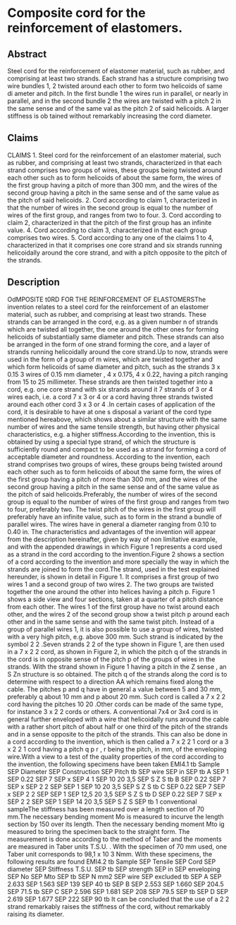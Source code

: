 # Composite cord for the reinforcement of elastomers.

## Abstract
Steel cord for the reinforcement of elastomer material, such as rubber, and comprising at least two strands. Each strand has a structure comprising two wire bundles 1, 2 twisted around each other to form two helicoids of same di ameter and pitch. In the first bundle 1 the wires run in parallel, or nearly in parallel, and in the second bundle 2 the wires are twisted with a pitch 2 in the same sense and of the same val as the pitch 2 of said helicoids. A larger stiffness is ob tained without remarkably increasing the cord diameter.

## Claims
CLAIMS 1. Steel cord for the reinforcement of an elastomer material, such as rubber, and comprising at least two strands, characterized in that each strand comprises two groups of wires, these groups being twisted around each other such as to form helicoids of about the same form, the wires of the first group having a pitch of more than 300 mm, and the wires of the second group having a pitch in the same sense and of the same value as the pitch of said helicoids. 2. Cord according to claim 1, characterized in that the number of wires in the second group is equal to the number of wires of the first group, and ranges from two to four. 3. Cord according to claim 2, characterized in that the pitch of the first group has an infinite value. 4. Cord according to claim 3, characterized in that each group comprises two wires. 5. Cord according to any one of the claims 1 to 4, characterized in that it comprises one core strand and six strands running helicoidally around the core strand, and with a pitch opposite to the pitch of the strands.

## Description
OdMPOSITE t0RD FOR THE REINFORCEMENT OF ELASTOMERSThe invention relates to a steel cord for the reinforcement of an elastomer material, such as rubber, and comprising at least two strands. These strands can be arranged in the cord, e.g. as a given number n of strands which are twisted all together, the one around the other ones for forming helicoids of substantially same diameter and pitch. These strands can also be arranged in the form of one strand forming the core, and a layer of strands running helicoidally around the core strand.Up to now, strands were used in the form of a group of m wires, which are twisted together and which form helicoids of same diameter and pitch, such as the strands 3 x 0.15 3 wires of 0.15 mm diameter , 4 x 0.175, 4 x 0.22, having a pitch ranging from 15 to 25 millimeter. These strands are then twisted together into a cord, e.g. one core strand with six strands around it 7 strands of 3 or 4 wires each, i.e. a cord 7 x 3 or 4 or a cord having three strands twisted around each other cord 3 x 3 or 4 .In certain cases of application of the cord, it is desirable to have at one s disposal a variant of the cord type mentioned hereabove, which shows about a similar structure with the same number of wires and the same tensile strength, but having other physical characteristics, e.g. a higher stiffness.According to the invention, this is obtained by using a special type strand, of which the structure is sufficiently round and compact to be used as a strand for forming a cord of acceptable diameter and roundness. According to the invention, each strand comprises two groups of wires, these groups being twisted around each other such as to form helicoids of about the same form, the wires of the first group having a pitch of more than 300 mm, and the wires of the second group having a pitch in the same sense and of the same value as the pitch of said helicoids.Preferably, the number of wires of the second group is equal to the number of wires of the first group and ranges from two to four, preferably two. The twist pitch of the wires in the first group will preferably have an infinite value, such as to form in the strand a bundle of parallel wires. The wires have in general a diameter ranging from 0.10 to 0.40 in. The characteristics and advantages of the invention will appear from the description hereinafter, given by way of non limitative example, and with the appended drawings in which Figure 1 represents a cord used as a strand in the cord according to the invention.Figure 2 shows a section of a cord according to the invention and more specially the way in which the strands are joined to form the cord.The strand, used in the test explained hereunder, is shown in detail in Figure 1. It comprises a first group of two wires 1 and a second group of two wires 2. The two groups are twisted together the one around the other into helices having a pitch p. Figure 1 shows a side view and four sections, taken at a quarter of a pitch distance from each other. The wires 1 of the first group have no twist around each other, and the wires 2 of the second group show a twist pitch p around each other and in the same sense and with the same twist pitch. Instead of a group of parallel wires 1, it is also possible to use a group of wires, twisted with a very high pitch, e.g. above 300 mm. Such strand is indicated by the symbol 2 2 .Seven strands 2 2 of the type shown in Figure 1, are then used in a 7 x 2 2 cord, as shown in Figure 2, in which the pitch q of the strands in the cord is in opposite sense of the pitch p of the groups of wires in the strands. With the strand shown in Figure 1 having a pitch in the Z sense , an S Zn structure is so obtained. The pitch q of the strands along the cord is to determine with respect to a direction AA which remains fixed along the cable. The pitches p and q have in general a value between 5 and 30 mm, preferably q about 10 mm and p about 20 mm. Such cord is called a 7 x 2 2 cord having the pitches 10 20 .Other cords can be made of the same type, for instance 3 x 2 2 cords or others. A conventional 7x4 or 3x4 cord is in general further enveloped with a wire that helicoidally runs around the cable with a rather short pitch of about half or one third of the pitch of the strands and in a sense opposite to the pitch of the strands. This can also be done in a cord according to the invention, which is then called a 7 x 2 2 1 cord or a 3 x 2 2 1 cord having a pitch q p r , r being the pitch, in mm, of the enveloping wire.With a view to a test of the quality properties of the cord according to the invention, the following specimens have been taken EMI4.1 tb Sample SEP Diameter SEP Construction SEP Pitch tb SEP wire SEP in SEP tb A SEP 1 SEP 0.22 SEP 7 SEP x SEP 4 1 SEP 10 20 3,5 SEP S Z S tb B SEP 0.22 SEP 7 SEP x SEP 2 2 SEP SEP 1 SEP 10 20 3,5 SEP S Z S tb C SEP 0.22 SEP 7 SEP x SEP 2 2 SEP SEP 1 SEP 12,5 20 3,5 SEP S Z S tb D SEP 0.22 SEP 7 SEP x SEP 2 2 SEP SEP 1 SEP 14 20 3,5 SEP S Z S SEP tb 1 conventional sampleThe stiffness has been measured over a length section of 70 mm.The necessary bending moment Mo is measured to incurve the length section by 150 over its length. Then the necessary bending moment Mto ig measured to bring the specimen back to the straight form. The measurement is done according to the method of Taber and the moments are measured in Taber units T.S.U. . With the specimen of 70 mm used, one Taber unit corresponds to 98,1 x 10 3 Nmm. With these specimens, the following results are found EMI4.2 tb Sample SEP Tensile SEP Cord SEP diameter SEP Stiffness T.S.U. SEP tb SEP strength SEP in SEP enveloping SEP No SEP Mto SEP tb SEP N mm2 SEP wire SEP excluded tb SEP A SEP 2.633 SEP 1.563 SEP 139 SEP 40 tb SEP B SEP 2.553 SEP 1.660 SEP 204.5 SEP 71.5 tb SEP C SEP 2.596 SEP 1.681 SEP 208 SEP 79.5 SEP tb SEP D SEP 2.619 SEP 1.677 SEP 222 SEP 90 tb It can be concluded that the use of a 2 2 strand remarkably raises the stiffness of the cord, without remarkably raising its diameter.